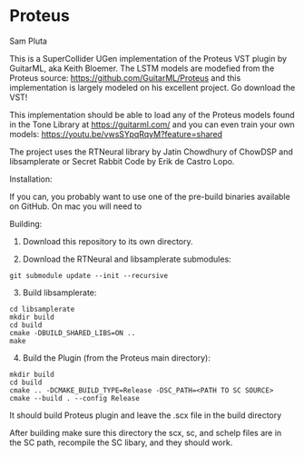 # Proteus
Sam Pluta

This is a SuperCollider UGen implementation of the Proteus VST plugin by GuitarML, aka Keith Bloemer. The LSTM models are modefied from the Proteus source: https://github.com/GuitarML/Proteus and this implementation is largely modeled on his excellent project. Go download the VST!

This implementation should be able to load any of the Proteus models found in the Tone Library at https://guitarml.com/ and you can even train your own models: https://youtu.be/vwsSYpqRqyM?feature=shared

The project uses the RTNeural library by Jatin Chowdhury of ChowDSP and libsamplerate or Secret Rabbit Code by Erik de Castro Lopo.

Installation:

If you can, you probably want to use one of the pre-build binaries available on GitHub. On mac you will need to 

Building:

1. Download this repository to its own directory.

2. Download the RTNeural and libsamplerate submodules:
```
git submodule update --init --recursive
```

3. Build libsamplerate:
```
cd libsamplerate
mkdir build
cd build
cmake -DBUILD_SHARED_LIBS=ON ..
make
```

4. Build the Plugin (from the Proteus main directory):
```
mkdir build
cd build
cmake .. -DCMAKE_BUILD_TYPE=Release -DSC_PATH=<PATH TO SC SOURCE> 
cmake --build . --config Release
```

It should build Proteus plugin and leave the .scx file in the build directory

After building make sure this directory the scx, sc, and schelp files are in the SC path, recompile the SC libary, and they should work. 

